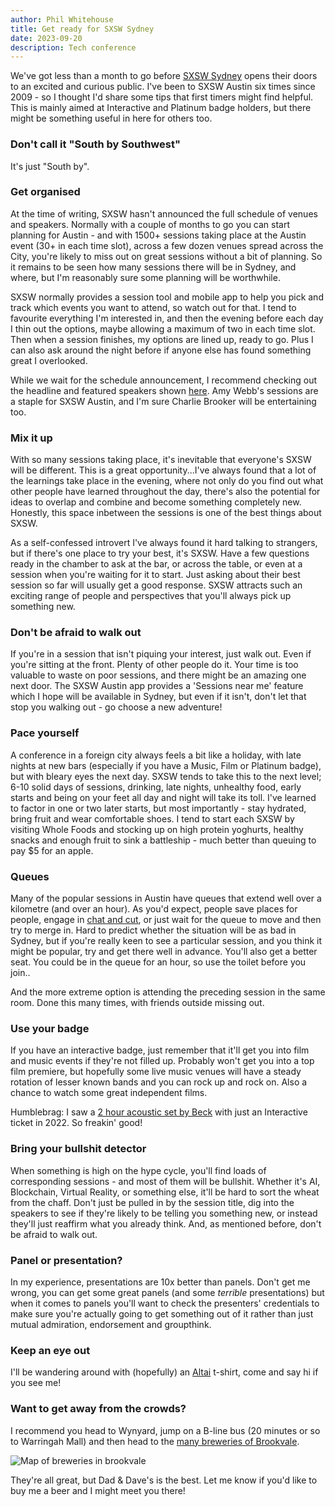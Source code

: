 ```yaml
---
author: Phil Whitehouse
title: Get ready for SXSW Sydney
date: 2023-09-20
description: Tech conference
---
```


We've got less than a month to go before [SXSW Sydney](https://sxswsydney.com) opens their doors to an excited and curious public. I've been to SXSW Austin six times since 2009 - so I thought I'd share some tips that first timers might find helpful. This is mainly aimed at Interactive and Platinum badge holders, but there might be something useful in here for others too.

### Don't call it "South by Southwest"
It's just "South by".

### Get organised
At the time of writing, SXSW hasn't announced the full schedule of venues and speakers. Normally with a couple of months to go you can start planning for Austin - and with 1500+ sessions taking place at the Austin event (30+ in each time slot), across a few dozen venues spread across the City, you're likely to miss out on great sessions without a bit of planning. So it remains to be seen how many sessions there will be in Sydney, and where, but I'm reasonably sure some planning will be worthwhile.

SXSW normally provides a session tool and mobile app to help you pick and track which events you want to attend, so watch out for that. I tend to favourite everything I'm interested in, and then the evening before each day I thin out the options, maybe allowing a maximum of two in each time slot. Then when a session finishes, my options are lined up, ready to go. Plus I can also ask around the night before if anyone else has found something great I overlooked.

While we wait for the schedule announcement, I recommend checking out the headline and featured speakers shown [here](https://sxswsydney.com/sxsw-2023/sxsw-sydney-conferences/). Amy Webb's sessions are a staple for SXSW Austin, and I'm sure Charlie Brooker will be entertaining too.

### Mix it up
With so many sessions taking place, it's inevitable that everyone's SXSW will be different. This is a great opportunity...I've always found that a lot of the learnings take place in the evening, where not only do you find out what other people have learned throughout the day, there's also the potential for ideas to overlap and combine and become something completely new. Honestly, this space inbetween the sessions is one of the best things about SXSW.

As a self-confessed introvert I've always found it hard talking to strangers, but if there's one place to try your best, it's SXSW. Have a few questions ready in the chamber to ask at the bar, or across the table, or even at a session when you're waiting for it to start. Just asking about their best session so far will usually get a good response. SXSW attracts such an exciting range of people and perspectives that you'll always pick up something new.

### Don't be afraid to walk out
If you're in a session that isn't piquing your interest, just walk out. Even if you're sitting at the front. Plenty of other people do it. Your time is too valuable to waste on poor sessions, and there might be an amazing one next door. The SXSW Austin app provides a 'Sessions near me' feature which I hope will be available in Sydney, but even if it isn't, don't let that stop you walking out - go choose a new adventure!

### Pace yourself
A conference in a foreign city always feels a bit like a holiday, with late nights at new bars (especially if you have a Music, Film or Platinum badge), but with bleary eyes the next day. SXSW tends to take this to the next level; 6-10 solid days of sessions, drinking, late nights, unhealthy food, early starts and being on your feet all day and night will take its toll. I've learned to factor in one or two later starts, but most importantly - stay hydrated, bring fruit and wear comfortable shoes. I tend to start each SXSW by visiting Whole Foods and stocking up on high protein yoghurts, healthy snacks and enough fruit to sink a battleship - much better than queuing to pay $5 for an apple.

### Queues
Many of the popular sessions in Austin have queues that extend well over a kilometre (and over an hour). As you'd expect, people save places for people, engage in [chat and cut](https://www.youtube.com/watch?v=Vd7XO18qxJg), or just wait for the queue to move and then try to merge in. Hard to predict whether the situation will be as bad in Sydney, but if you're really keen to see a particular session, and you think it might be popular, try and get there well in advance. You'll also get a better seat. You could be in the queue for an hour, so use the toilet before you join..

And the more extreme option is attending the preceding session in the same room. Done this many times, with friends outside missing out.

### Use your badge
If you have an interactive badge, just remember that it'll get you into film and music events if they're not filled up. Probably won't get you into a top film premiere, but hopefully some live music venues will have a steady rotation of lesser known bands and you can rock up and rock on. Also a chance to watch some great independent films.

Humblebrag: I saw a [2 hour acoustic set by Beck](https://www.flickr.com/photos/philliecasablanca/51949178903/in/album-72177720297251799/) with just an Interactive ticket in 2022. So freakin' good!

### Bring your bullshit detector
When something is high on the hype cycle, you'll find loads of corresponding sessions - and most of them will be bullshit. Whether it's AI, Blockchain, Virtual Reality, or something else, it'll be hard to sort the wheat from the chaff. Don't just be pulled in by the session title, dig into the speakers to see if they're likely to be telling you something new, or instead they'll just reaffirm what you already think. And, as mentioned before, don't be afraid to walk out.

### Panel or presentation?
In my experience, presentations are 10x better than panels. Don't get me wrong, you can get some great panels (and some _terrible_ presentations) but when it comes to panels you'll want to check the presenters' credentials to make sure you're actually going to get something out of it rather than just mutual admiration, endorsement and groupthink.

### Keep an eye out
I'll be wandering around with (hopefully) an [Altai](/posts/altai/) t-shirt, come and say hi if you see me!

### Want to get away from the crowds?
I recommend you head to Wynyard, jump on a B-line bus (20 minutes or so to Warringah Mall) and then head to the [many breweries of Brookvale](https://www.google.com.au/maps/search/brookvale+breweries/@-33.7654374,151.2723064,17z/data=!3m1!4b1?hl=en&entry=ttu).

![Map of breweries in brookvale](/img/brookvale.png)

They're all great, but Dad & Dave's is the best. Let me know if you'd like to buy me a beer and I might meet you there!
